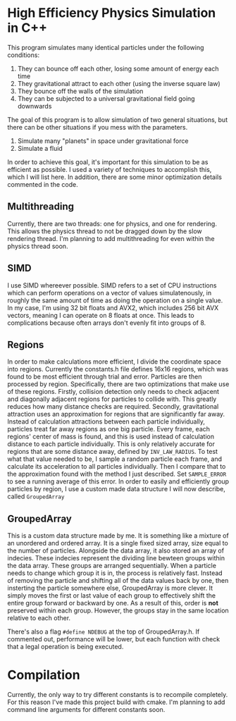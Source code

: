# High Efficiency Physics Simulation in C++

This program simulates many identical particles under the following conditions:
1. They can bounce off each other, losing some amount of energy each time
2. They gravitational attract to each other (using the inverse square law)
3. They bounce off the walls of the simulation
4. They can be subjected to a universal gravitational field going downwards

The goal of this program is to allow simulation of two general situations, but there can be other situations if you mess with the parameters.
1. Simulate many "planets" in space under gravitational force
2. Simulate a fluid

In order to achieve this goal, it's important for this simulation to be as efficient as possible.
I used a variety of techniques to accomplish this, which I will list here.
In addition, there are some minor optimization details commented in the code.

## Multithreading
Currently, there are two threads: one for physics, and one for rendering. This allows the physics thread to not be dragged down by the slow rendering thread.
I'm planning to add multithreading for even within the physics thread soon.

## SIMD
I use SIMD whereever possible. SIMD refers to a set of CPU instructions which can perform operations on a vector of values simulatenously, in roughly the same amount of time as doing the operation on a single value. In my case, I'm using 32 bit floats and AVX2, which includes 256 bit AVX vectors, meaning I can operate on 8 floats at once. This leads to complications because often arrays don't evenly fit into groups of 8.

## Regions
In order to make calculations more efficient, I divide the coordinate space into regions. Currently the constants.h file defines 16x16 regions, which was found to be most efficient through trial and error. Particles are then processed by region. Specifically, there are two optimizations that make use of these regions. Firstly, collision detection only needs to check adjacent and diagonally adjacent regions for particles to collide with. This greatly reduces how many distance checks are required. Secondly, gravitational attraction uses an approximation for regions that are significantly far away. Instead of calculation attractions between each particle individually, particles treat far away regions as one big particle. Every frame, each regions' center of mass is found, and this is used instead of calculation distance to each particle individually. This is only relatively accurate for regions that are some distance away, defined by `INV_LAW_RADIUS`. To test what that value needed to be, I sample a random particle each frame, and calculate its acceleration to all particles individually. Then I compare that to the approximation found with the method I just described. Set `SAMPLE_ERROR` to see a running average of this error. In order to easily and efficiently group particles by region, I use a custom made data structure I will now describe, called `GroupedArray`

## GroupedArray
This is a custom data structure made by me. It is something like a mixture of an unordered and ordered array. It is a single fixed sized array, size equal to the number of particles. Alongside the data array, it also stored an array of indecies. These indecies represent the dividing line bewteen groups within the data array. These groups are arranged sequentially. When a particle needs to change which group it is in, the process is relatively fast. Instead of removing the particle and shifting all of the data values back by one, then insterting the particle somewhere else, GroupedArray is more clever. It simply moves the first or last value of each group to effectively shift the entire group forward or backward by one. As a result of this, order is **not** preserved within each group. However, the groups stay in the same location relative to each other.

There's also a flag `#define NDEBUG` at the top of GroupedArray.h. If commented out, performance will be lower, but each function with check that a legal operation is being executed.

# Compilation
Currently, the only way to try different constants is to recompile completely. For this reason I've made this project build with cmake. I'm planning to add command line arguments for different constants soon.